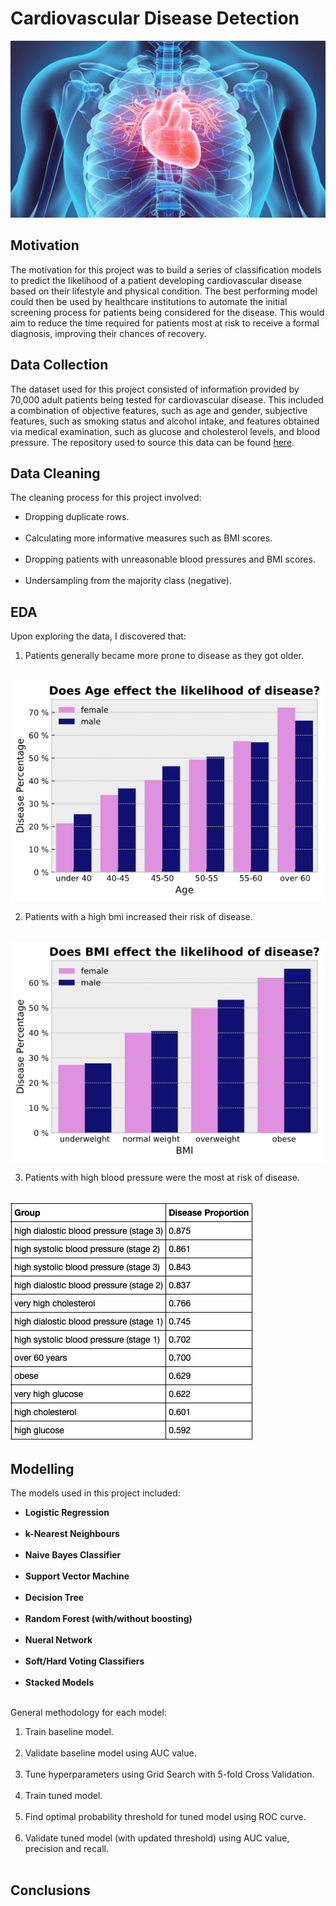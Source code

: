 # Cardiovascular Disease Detection

<img src="/images/cardio_banner.jpeg"/>

## Motivation

The motivation for this project was to build a series of classification models to predict the likelihood of a patient developing cardiovascular disease based on their lifestyle and physical condition. The best performing model could then be used by healthcare institutions to automate the initial screening process for patients being considered for the disease. This would aim to reduce the time required for patients most at risk to receive a formal diagnosis, improving their chances of recovery.

## Data Collection

The dataset used for this project consisted of information provided by 70,000 adult patients being tested for cardiovascular disease. This included a combination of objective features, such as age and gender, subjective features, such as smoking status and alcohol intake, and features obtained via medical examination, such as glucose and cholesterol levels, and blood pressure. The repository used to source this data can be found [here](https://www.kaggle.com/sulianova/cardiovascular-disease-dataset).

## Data Cleaning

The cleaning process for this project involved:

- Dropping duplicate rows. <br/><br/>
- Calculating more informative measures such as BMI scores. <br/><br/>
- Dropping patients with unreasonable blood pressures and BMI scores. <br/><br/>
- Undersampling from the majority class (negative).

## EDA

Upon exploring the data, I discovered that:

1. Patients generally became more prone to disease as they got older. <br/><br/>
<img src="/images/age_and_gender.png"/>

2. Patients with a high bmi increased their risk of disease. <br/><br/>
<img src="/images/bmi_and_gender.png"/>

3. Patients with high blood pressure were the most at risk of disease. <br/><br/>
<img src="/images/top_12_groups.png"/>

## Modelling

The models used in this project included: 

- **Logistic Regression** <br/><br/>
- **k-Nearest Neighbours** <br/><br/>
- **Naive Bayes Classifier** <br/><br/>
- **Support Vector Machine** <br/><br/>
- **Decision Tree** <br/><br/>
- **Random Forest (with/without boosting)** <br/><br/>
- **Nueral Network** <br/><br/>
- **Soft/Hard Voting Classifiers** <br/><br/>
- **Stacked Models** <br/><br/>

General methodology for each model:

1. Train baseline model. <br/><br/>
2. Validate baseline model using AUC value. <br/><br/>
3. Tune hyperparameters using Grid Search with 5-fold Cross Validation. <br/><br/>
4. Train tuned model. <br/><br/>
5. Find optimal probability threshold for tuned model using ROC curve. <br/><br/>
6. Validate tuned model (with updated threshold) using AUC value, precision and recall. <br/><br/>



## Conclusions
